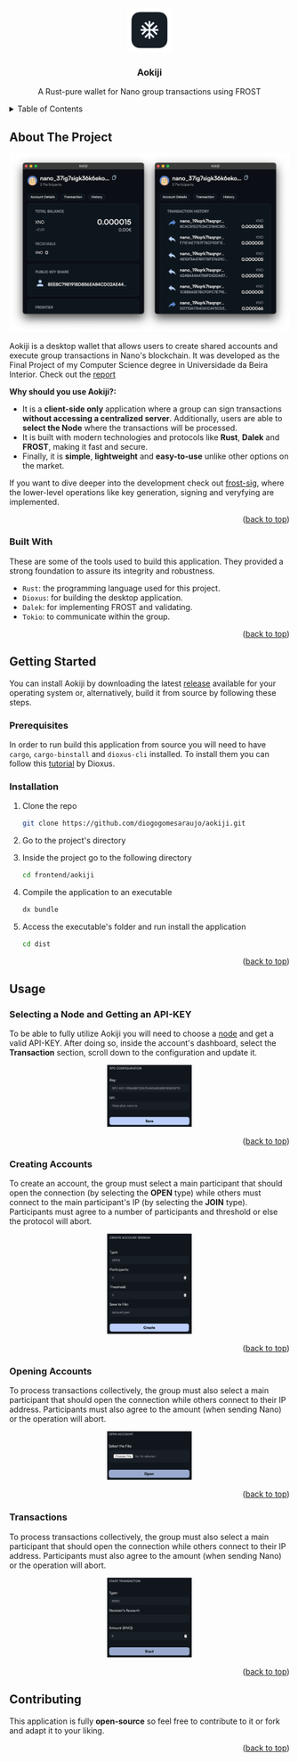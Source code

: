 <a id="readme-top"></a>


<!-- PROJECT LOGO -->
<br />
<div align="center">
  <a href="https://github.com/diogogomesaraujo/aokiji">
    <img src="./assets/icon.png" alt="Logo" width="80" height="80">
  </a>

  <h3 align="center">Aokiji</h3>

  <p align="center">
    A Rust-pure wallet for Nano group transactions using FROST
  </p>
</div>



<!-- TABLE OF CONTENTS -->
<details>
  <summary>Table of Contents</summary>
  <ol>
    <li>
      <a href="#about-the-project">About The Project</a>
      <ul>
        <li><a href="#built-with">Built With</a></li>
      </ul>
    </li>
    <li>
      <a href="#getting-started">Getting Started</a>
      <ul>
        <li><a href="#prerequisites">Prerequisites</a></li>
        <li><a href="#installation">Installation</a></li>
      </ul>
    </li>
    <li>
      <a href="#usage">Usage</a>
      <ul>
        <li><a href="#selecting-a-node-and-getting-an-api-key">Selecting a Node and Getting an API-KEY</a></li>
        <li><a href="#creating-accounts">Creating Accounts</a></li>
        <li><a href="#opening-accounts">Opening Accounts</a></li>
        <li><a href="#transactions">Transactions</a></li>
      </ul>
    </li>
    <li><a href="#contributing">Contributing</a></li>
  </ol>
</details>



<!-- ABOUT THE PROJECT -->
## About The Project

<div align="center">
    <img src="./assets/demo.png" alt="Demo">
</div>

Aokiji is a desktop wallet that allows users to create shared accounts and execute group transactions in Nano's blockchain. It was developed as the Final Project of my Computer Science degree in Universidade da Beira Interior. Check out the [report](./report.pdf)

**Why should you use Aokiji?:**
* It is a **client-side only** application where a group can sign transactions **without accessing a centralized server**. Additionally, users are able to **select the Node** where the transactions will be processed.
* It is built with modern technologies and protocols like **Rust**, **Dalek** and **FROST**, making it fast and secure.
* Finally, it is **simple**, **lightweight** and **easy-to-use** unlike other options on the market.

If you want to dive deeper into the development check out [frost-sig](https://github.com/diogogomesaraujo/frost-sig), where the lower-level operations like key generation, signing and veryfying are implemented.

<p align="right">(<a href="#readme-top">back to top</a>)</p>


### Built With

These are some of the tools used to build this application. They provided a strong foundation to assure its integrity and robustness.

* `Rust`: the programming language used for this project.
* `Dioxus`: for building the desktop application.
* `Dalek`: for implementing FROST and validating.
* `Tokio`: to communicate within the group.

<p align="right">(<a href="#readme-top">back to top</a>)</p>



<!-- GETTING STARTED -->
## Getting Started

You can install Aokiji by downloading the latest [release](https://github.com/diogogomesaraujo/aokiji/releases/latest) available for your operating system or, alternatively, build it from source by following these steps.

### Prerequisites

In order to run build this application from source you will need to have `cargo`,  `cargo-binstall` and `dioxus-cli` installed. To install them you can follow this [tutorial](https://dioxuslabs.com/learn/0.6/getting_started/#) by Dioxus.

### Installation

1. Clone the repo

   ```sh
   git clone https://github.com/diogogomesaraujo/aokiji.git
   ```

3. Go to the project's directory

5. Inside the project go to the following directory

   ```sh
   cd frontend/aokiji
   ```

6. Compile the application to an executable

   ```sh
   dx bundle
   ```

8. Access the executable's folder and run install the application

   ```sh
   cd dist
   ```

<p align="right">(<a href="#readme-top">back to top</a>)</p>



<!-- USAGE EXAMPLES -->
## Usage

### Selecting a Node and Getting an API-KEY

To be able to fully utilize Aokiji you will need to choose a [node](https://publicnodes.somenano.com/) and get a valid API-KEY. After doing so, inside the account's dashboard, select the **Transaction** section, scroll down to the configuration and update it.

<div align="center">
    <img src="./assets/config.png" alt="Config" style="width: 30%;">
</div>

<p align="right">(<a href="#readme-top">back to top</a>)</p>

### Creating Accounts

To create an account, the group must select a main participant that should open the connection (by selecting the **OPEN** type) while others must connect to the main participant's IP (by selecting the **JOIN** type). Participants must agree to a number of participants and threshold or else the protocol will abort.

<div align="center">
    <img src="./assets/create-account.png" alt="Create Account" style="width: 30%;">
</div>

<p align="right">(<a href="#readme-top">back to top</a>)</p>

### Opening Accounts

To process transactions collectively, the group must also select a main participant that should open the connection while others connect to their IP address. Participants must also agree to the amount (when sending Nano) or the operation will abort.



<div align="center">
    <img src="./assets/open-account.png" alt="Open Account" style="width: 30%;">
</div>

<p align="right">(<a href="#readme-top">back to top</a>)</p>

### Transactions

To process transactions collectively, the group must also select a main participant that should open the connection while others connect to their IP address. Participants must also agree to the amount (when sending Nano) or the operation will abort.



<div align="center">
    <img src="./assets/transactions.png" alt="Transactions" style="width: 30%;">
</div>

<p align="right">(<a href="#readme-top">back to top</a>)</p>

<!-- CONTRIBUTING -->
## Contributing

This application is fully **open-source** so feel free to contribute to it or fork and adapt it to your liking.

<p align="right">(<a href="#readme-top">back to top</a>)</p>



<!-- MARKDOWN LINKS & IMAGES -->
<!-- https://www.markdownguide.org/basic-syntax/#reference-style-links -->
[contributors-shield]: https://img.shields.io/github/contributors/othneildrew/Best-README-Template.svg?style=for-the-badge
[contributors-url]: https://github.com/othneildrew/Best-README-Template/graphs/contributors
[forks-shield]: https://img.shields.io/github/forks/othneildrew/Best-README-Template.svg?style=for-the-badge
[forks-url]: https://github.com/othneildrew/Best-README-Template/network/members
[stars-shield]: https://img.shields.io/github/stars/othneildrew/Best-README-Template.svg?style=for-the-badge
[stars-url]: https://github.com/othneildrew/Best-README-Template/stargazers
[issues-shield]: https://img.shields.io/github/issues/othneildrew/Best-README-Template.svg?style=for-the-badge
[issues-url]: https://github.com/othneildrew/Best-README-Template/issues
[license-shield]: https://img.shields.io/github/license/othneildrew/Best-README-Template.svg?style=for-the-badge
[license-url]: https://github.com/othneildrew/Best-README-Template/blob/master/LICENSE.txt
[linkedin-shield]: https://img.shields.io/badge/-LinkedIn-black.svg?style=for-the-badge&logo=linkedin&colorB=555
[linkedin-url]: https://linkedin.com/in/othneildrew
[product-screenshot]: images/screenshot.png
[Next.js]: https://img.shields.io/badge/next.js-000000?style=for-the-badge&logo=nextdotjs&logoColor=white
[Next-url]: https://nextjs.org/
[React.js]: https://img.shields.io/badge/React-20232A?style=for-the-badge&logo=react&logoColor=61DAFB
[React-url]: https://reactjs.org/
[Vue.js]: https://img.shields.io/badge/Vue.js-35495E?style=for-the-badge&logo=vuedotjs&logoColor=4FC08D
[Vue-url]: https://vuejs.org/
[Angular.io]: https://img.shields.io/badge/Angular-DD0031?style=for-the-badge&logo=angular&logoColor=white
[Angular-url]: https://angular.io/
[Svelte.dev]: https://img.shields.io/badge/Svelte-4A4A55?style=for-the-badge&logo=svelte&logoColor=FF3E00
[Svelte-url]: https://svelte.dev/
[Laravel.com]: https://img.shields.io/badge/Laravel-FF2D20?style=for-the-badge&logo=laravel&logoColor=white
[Laravel-url]: https://laravel.com
[Bootstrap.com]: https://img.shields.io/badge/Bootstrap-563D7C?style=for-the-badge&logo=bootstrap&logoColor=white
[Bootstrap-url]: https://getbootstrap.com
[JQuery.com]: https://img.shields.io/badge/jQuery-0769AD?style=for-the-badge&logo=jquery&logoColor=white
[JQuery-url]: https://jquery.com
